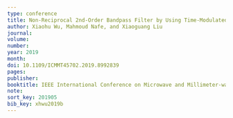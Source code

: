 ```yaml
---
type: conference
title: Non-Reciprocal 2nd-Order Bandpass Filter by Using Time-Modulated Microstrip Quarter-Wavelength Resonators
author: Xiaohu Wu, Mahmoud Nafe, and Xiaoguang Liu
journal:
volume:
number:
year: 2019
month:
doi: 10.1109/ICMMT45702.2019.8992839
pages:
publisher:
booktitle: IEEE International Conference on Microwave and Millimeter-wave Technology
note:
sort_key: 201905
bib_key: xhwu2019b
---
```

